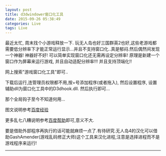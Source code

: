 ```yaml
---
layout: post
title: d3dwindower窗口化工具
date: 2015-09-26 05:38:49
categories: Live
tags: Live
---
```


最近太忙, 周末找个小游戏释放一下. 玩无人岛也好三国群英2也好,这些老游戏都需要低分辨率下才能正常运行显示...并且不支持窗口化..真是郁闷.然后偶然间发现一个神器! 神器好不好! 可以简单实现窗口化还无需再设定分辨率! 原理是新建一个窗口作为屏幕来运行游戏, 并且自动适配分辨率!!! 并且支持顶端化!!

网上搜索"游戏窗口化工具"即可..

下载后运行,连管理员权限都不用,按+号添加程序(或者拖入), 然后设置程序, 设置辅助dll为窗口化工具中的D3dhook.dll. 然后执行即可...

那个全局钩子至今不知道何用...

图文说明参考[百度经验](http://jingyan.baidu.com/article/1876c852b9bd9d890b137699.html)

更多乱七八糟说明参考[百度帮助](http://zhidao.baidu.com/question/1432724258324837979.html?fr=iks&word=d3d%B4%B0%BF%DA%BB%AF%B9%A4%BE%DF%D4%F5%C3%B4%D3%C3&ie=gbk)即可,意义不大.

要是借助外部程序再执行的话可能就麻烦一点了.有待研究.无人岛4的汉化可以借助GashAmender(游戏乱码修正大师)这个工具来汉化进程,注意是选择进程而不是游戏程序来运行!

------
